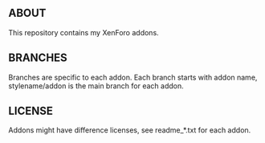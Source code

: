 ## ABOUT

This repository contains my XenForo addons.

## BRANCHES

Branches are specific to each addon. Each branch starts with addon name, stylename/addon is the main branch for each addon.

## LICENSE

Addons might have difference licenses, see readme_*.txt for each addon.
